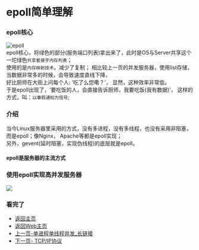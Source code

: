 epoll简单理解  
===

### epoll核心  
![epoll](https://github.com/KissMyLady/Web-of-Python/blob/master/Web_Server/Img/epoll.jpg)  
epoll核心，将绿色的部分(服务端口列表)拿出来了，此时是OS与Server共享这个一坨绿色`共享套接字内存列表`；  
使用的是`内存映射技术`，减少了复制；
相比较上一页的并发服务器，使用list存储，当数据非常多的时候，会导致速度直线下降，  
好比厨师在大街上问每个人: ‘吃了么您嘞？’， 显然，这种效率非常低。  
 于是epoll出现了，‘要吃饭的人，会直接告诉厨师，我要吃饭(我有数据)’， 这样的方式，叫：`以事假通知为信号`;  

### 介绍  
当今Linux服务器里采用的方式，没有多进程，没有多线程，也没有采用非阻塞，而是epoll；像Nginx， Apache等都是epoll实现；  
另外，gevent(延时阻塞，实现伪线程)的底层就是epoll。  
#### epoll是服务器的主流方式  

### 使用epoll实现高并发服务器  
![](https://github.com/KissMyLady/Web-of-Python/blob/master/Web_Server/Img/epoll_main1.jpg)  



### 看完了  
- [返回主页](https://github.com/KissMyLady)  
- [返回Web主页](https://github.com/KissMyLady/Web-of-Python)  
- [上一页-单进程单线程并发_长链接](https://github.com/KissMyLady/Web-of-Python/blob/master/Web_Server/long_server.md)  
- [下一页- TCP/IP协议](https://github.com/KissMyLady/Web-of-Python/blob/master/Communicationg/TCP.md)   
